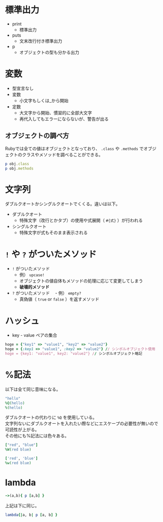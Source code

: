 # 標準出力

- print
  - 標準出力
- puts
  - 文末改行付き標準出力
- p
  - オブジェクトの型も分かる出力

# 変数

- 型宣言なし
- 変数
  - 小文字もしくは_から開始
- 定数
  - 大文字から開始、慣習的に全部大文字
  - 再代入してもエラーにならないが、警告が出る

## オブジェクトの調べ方

Rubyでは全ての値はオブジェクトとなっており、 ```.class``` や ```.methods``` でオブジェクトのクラスやメソッドを調べることができる。

```ruby
p obj.class
p obj.methods
```

# 文字列

ダブルクオートかシングルクオートでくくる。違いは以下。

- ダブルクオート
  - 特殊文字（改行とかタブ）の使用や式展開（ ```#{式}``` ）が行われる
- シングルクオート
  - 特殊文字が式もそのまま表示される

# ```!``` や ```?``` がついたメソッド

- ```!``` がついたメソッド
  - 例） ```upcase!```
  - オブジェクトの値自体もメソッドの処理に応じて変更してしまう
  - **破壊的メソッド**
- ```?``` がついたメソッド
　- 例） ```empty?```
  - 真偽値（ ```true``` or ```false``` ）を返すメソッド

# ハッシュ

- key - value ペアの集合

```ruby
hoge = {"key1" => "value1", "key2" => "value2"}
hoge = {:key1 => "value1", :key2 => "value2"} // シンボルオブジェクト使用
hoge = {key1: "value1", key2: "value2"} // シンボルオブジェクト略記
```

# %記法

以下は全て同じ意味になる。

```ruby
"hello"
%Q(hello)
%(hello)
```

ダブルクオートの代わりに ```%Q``` を使用している。  
文字列ないにダブルクオートを入れたい際などにエスケープの必要性が無いので可読性が上がる。  
その他にも%記法には色々ある。

```ruby
["red", "blue"]
%W(red blue)

['red', 'blue']
%w(red blue)
```

# lambda

```ruby
->(a,b){ p [a,b] }
```
上記は下に同じ。
```ruby
lambda{|a, b| p [a, b] }
```
